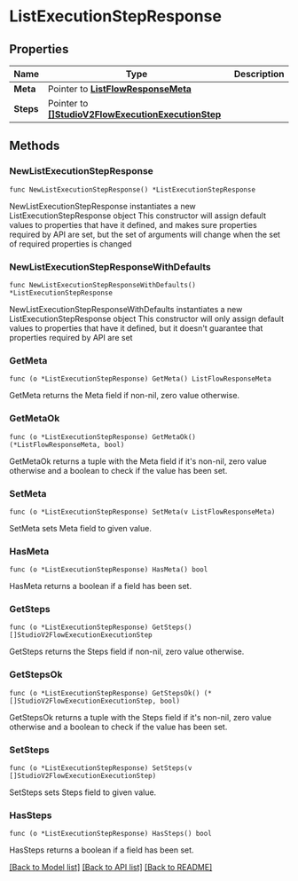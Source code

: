 # ListExecutionStepResponse

## Properties

Name | Type | Description
------------ | ------------- | -------------
**Meta** | Pointer to [**ListFlowResponseMeta**](ListFlowResponse_meta.md) |  | [optional] 
**Steps** | Pointer to [**[]StudioV2FlowExecutionExecutionStep**](StudioV2FlowExecutionExecutionStep.md) |  | [optional] 

## Methods

### NewListExecutionStepResponse

`func NewListExecutionStepResponse() *ListExecutionStepResponse`

NewListExecutionStepResponse instantiates a new ListExecutionStepResponse object
This constructor will assign default values to properties that have it defined,
and makes sure properties required by API are set, but the set of arguments
will change when the set of required properties is changed

### NewListExecutionStepResponseWithDefaults

`func NewListExecutionStepResponseWithDefaults() *ListExecutionStepResponse`

NewListExecutionStepResponseWithDefaults instantiates a new ListExecutionStepResponse object
This constructor will only assign default values to properties that have it defined,
but it doesn't guarantee that properties required by API are set

### GetMeta

`func (o *ListExecutionStepResponse) GetMeta() ListFlowResponseMeta`

GetMeta returns the Meta field if non-nil, zero value otherwise.

### GetMetaOk

`func (o *ListExecutionStepResponse) GetMetaOk() (*ListFlowResponseMeta, bool)`

GetMetaOk returns a tuple with the Meta field if it's non-nil, zero value otherwise
and a boolean to check if the value has been set.

### SetMeta

`func (o *ListExecutionStepResponse) SetMeta(v ListFlowResponseMeta)`

SetMeta sets Meta field to given value.

### HasMeta

`func (o *ListExecutionStepResponse) HasMeta() bool`

HasMeta returns a boolean if a field has been set.

### GetSteps

`func (o *ListExecutionStepResponse) GetSteps() []StudioV2FlowExecutionExecutionStep`

GetSteps returns the Steps field if non-nil, zero value otherwise.

### GetStepsOk

`func (o *ListExecutionStepResponse) GetStepsOk() (*[]StudioV2FlowExecutionExecutionStep, bool)`

GetStepsOk returns a tuple with the Steps field if it's non-nil, zero value otherwise
and a boolean to check if the value has been set.

### SetSteps

`func (o *ListExecutionStepResponse) SetSteps(v []StudioV2FlowExecutionExecutionStep)`

SetSteps sets Steps field to given value.

### HasSteps

`func (o *ListExecutionStepResponse) HasSteps() bool`

HasSteps returns a boolean if a field has been set.


[[Back to Model list]](../README.md#documentation-for-models) [[Back to API list]](../README.md#documentation-for-api-endpoints) [[Back to README]](../README.md)



